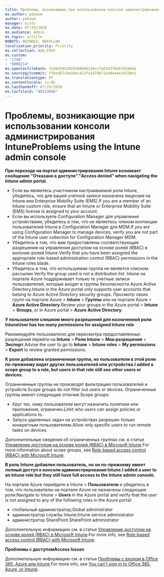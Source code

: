 ```yaml
---
title: Проблемы, возникающие при использовании консоли администрирования Intune
ms.author: pebaum
author: pebaum
manager: scotv
ms.date: 07/29/2020
ms.audience: Admin
ms.topic: article
ROBOTS: NOINDEX, NOFOLLOW
localization_priority: Priority
ms.collection: Adm_O365
ms.custom:
- "1790"
- "9000214"
ms.openlocfilehash: 7a36d502a92d360b06336ccfa6183f666f0260ab
ms.sourcegitcommit: ffbed67c0a16ec423fa1d79b71e48ea4e2d320e1
ms.translationtype: HT
ms.contentlocale: ru-RU
ms.lasthandoff: 07/29/2020
ms.locfileid: "46523056"
---
```

# <a name="problems-using-the-intune-admin-console"></a><span data-ttu-id="ac303-102">Проблемы, возникающие при использовании консоли администрирования Intune</span><span class="sxs-lookup"><span data-stu-id="ac303-102">Problems using the Intune admin console</span></span>

<span data-ttu-id="ac303-103">**При переходе на портал администрирования Intune возникает сообщение "Отказано в доступе".**</span><span class="sxs-lookup"><span data-stu-id="ac303-103">**"Access denied" when navigating the Intune admin portal.**</span></span>

- <span data-ttu-id="ac303-104">Если вы являетесь участником настраиваемой роли Intune, убедитесь, что для вашей учетной записи назначена лицензия на Intune или Enterprise Mobility Suite (EMS).</span><span class="sxs-lookup"><span data-stu-id="ac303-104">If you are a member of an Intune custom role, ensure that an Intune or Enterprise Mobility Suite (EMS) license is assigned to your account.</span></span>
- <span data-ttu-id="ac303-105">Если вы используете Configuration Manager для управления устройствами, убедитесь в том, что не являетесь членом коллекции пользователей Intune в Configuration Manager для MDM.</span><span class="sxs-lookup"><span data-stu-id="ac303-105">If you are using Configuration Manager to manage devices, verify you are not part of the Intune user collection for Configuration Manager MDM.</span></span>
- <span data-ttu-id="ac303-106">Убедитесь в том, что вам предоставлены соответствующие разрешения на управление доступом на основе ролей (RBAC) в колонке-ролей Intune.</span><span class="sxs-lookup"><span data-stu-id="ac303-106">Verify that you have been assigned the appropriate role-based administration control (RBAC) permissions in the Intune roles blade.</span></span>
- <span data-ttu-id="ac303-107">Убедитесь в том, что используемая группа не является списком рассылки.</span><span class="sxs-lookup"><span data-stu-id="ac303-107">Verify the group used is not a distribution list.</span></span> <span data-ttu-id="ac303-108">Intune на портале Azure поддерживает только те учетные записи пользователей, которые входят в группы безопасности Azure Active Directory.</span><span class="sxs-lookup"><span data-stu-id="ac303-108">Intune in the Azure portal only supports user accounts that belong to Azure Active Directory security groups.</span></span> <span data-ttu-id="ac303-109">Просмотр своих групп на портале Azure > **Intune** > **Группы** или на портале Azure > **Azure Active Directory**.</span><span class="sxs-lookup"><span data-stu-id="ac303-109">Review your groups in the Azure portal > **Intune** > **Groups**, or in Azure portal > **Azure Active Directory**.</span></span>

<span data-ttu-id="ac303-110">**У пользователя слишком много разрешений для назначенной роли Intune**</span><span class="sxs-lookup"><span data-stu-id="ac303-110">**User has too many permissions for assigned Intune role**</span></span>

<span data-ttu-id="ac303-111">Рекомендуйте пользователю для пересмотра предоставленных разрешений перейти на **Intune** > **Роли Intune** > **Мои разрешения** > **Экспорт**.</span><span class="sxs-lookup"><span data-stu-id="ac303-111">Advise the user to go to **Intune** > **Intune roles** > **My permissions** > **Export** to review granted permissions.</span></span>

<span data-ttu-id="ac303-112">**К роли добавлена ограниченная группа, но пользователи в этой роли по-прежнему видят других пользователей или устройства.**</span><span class="sxs-lookup"><span data-stu-id="ac303-112">**I added a scope group to a role, but users in that role still see other users or devices.**</span></span>

<span data-ttu-id="ac303-113">Ограниченные группы не производят фильтрацию пользователей и устройств.</span><span class="sxs-lookup"><span data-stu-id="ac303-113">Scope groups do not filter out users or devices.</span></span> <span data-ttu-id="ac303-114">Ограниченные группы имеют следующие отличия.</span><span class="sxs-lookup"><span data-stu-id="ac303-114">Scope groups:</span></span>

- <span data-ttu-id="ac303-115">Круг тех, кому пользователи могут назначить политики или приложения, ограничен.</span><span class="sxs-lookup"><span data-stu-id="ac303-115">Limit who users can assign policies or applications to.</span></span>
- <span data-ttu-id="ac303-116">Запуск удаленных задач на устройствах разрешен только конкретным пользователям.</span><span class="sxs-lookup"><span data-stu-id="ac303-116">Allow only specific users to run remote tasks on devices.</span></span>

<span data-ttu-id="ac303-117">Дополнительные сведения об ограниченных группах см. в статье [Управление доступом на основе ролей (RBAC) в Microsoft Intune](https://docs.microsoft.com/intune/role-based-access-control).</span><span class="sxs-lookup"><span data-stu-id="ac303-117">For more information about scope groups, see  [Role-based access control (RBAC) with Microsoft Intune](https://docs.microsoft.com/intune/role-based-access-control).</span></span>

<span data-ttu-id="ac303-118">**В роль Intune добавлен пользователь, но он по-прежнему имеет полный доступ к консоли администрирования Intune.**</span><span class="sxs-lookup"><span data-stu-id="ac303-118">**I added a user to an Intune role but they still have full access to the Intune admin console.**</span></span>

<span data-ttu-id="ac303-119">На портале Azure перейдите в Intune > **Пользователи** и убедитесь в том, что пользователю на портале Azure не назначены следующие роли:</span><span class="sxs-lookup"><span data-stu-id="ac303-119">Navigate to Intune > **Users** in the Azure portal and verify that the user is not assigned to any of the following roles in the Azure portal:</span></span>

- <span data-ttu-id="ac303-120">глобальный администратор;</span><span class="sxs-lookup"><span data-stu-id="ac303-120">Global administrator</span></span>
- <span data-ttu-id="ac303-121">администратор службы Intune;</span><span class="sxs-lookup"><span data-stu-id="ac303-121">Intune service administrator</span></span>
- <span data-ttu-id="ac303-122">администратор SharePoint.</span><span class="sxs-lookup"><span data-stu-id="ac303-122">SharePoint administrator</span></span>

<span data-ttu-id="ac303-123">Дополнительную информацию см. в статье [Управление доступом на основе ролей (RBAC) в Microsoft Intune](https://docs.microsoft.com/intune/role-based-access-control).</span><span class="sxs-lookup"><span data-stu-id="ac303-123">For more info, see [Role-based access control (RBAC) with Microsoft Intune](https://docs.microsoft.com/intune/role-based-access-control).</span></span>

<span data-ttu-id="ac303-124">**Проблемы с доступом**</span><span class="sxs-lookup"><span data-stu-id="ac303-124">**Access Issues**</span></span>

<span data-ttu-id="ac303-125">Дополнительную информацию см. в статье [Проблемы с входом в Office 365, Azure или Intune](https://support.microsoft.com/help/2412085/you-can-t-sign-in-to-office-365-azure-or-intune).</span><span class="sxs-lookup"><span data-stu-id="ac303-125">For more info, see [You can't sign in to Office 365, Azure, or Intune](https://support.microsoft.com/help/2412085/you-can-t-sign-in-to-office-365-azure-or-intune).</span></span>